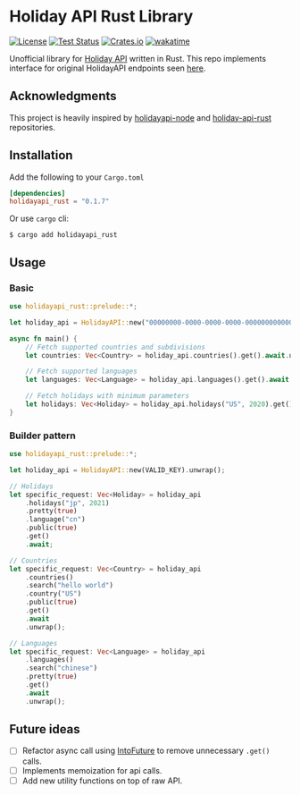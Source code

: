 # Holiday API Rust Library

[![License](https://img.shields.io/github/license/TechTheAwesome/holidayapi-rust?style=for-the-badge)](https://github.com/TechTheAwesome/holidayapi-rust/blob/main/LICENSE)
[![Test Status](https://img.shields.io/github/workflow/status/techtheawesome/holidayapi-rust/Rust?style=for-the-badge)](https://github.com/TechTheAwesome/holidayapi-rust/actions)
[![Crates.io](https://img.shields.io/crates/v/holidayapi_rust?style=for-the-badge)](https://crates.io/crates/holidayapi_rust)
[![wakatime](https://wakatime.com/badge/user/4312729e-bc28-4bc0-9074-161a64a7ad20/project/5efdb06a-8b53-4d90-83bb-1f47a23a30c6.svg?style=for-the-badge)](https://wakatime.com/badge/user/4312729e-bc28-4bc0-9074-161a64a7ad20/project/5efdb06a-8b53-4d90-83bb-1f47a23a30c6)

Unofficial library for [Holiday API](https://holidayapi.com) written in Rust. This repo implements interface for original HolidayAPI endpoints seen [here](https://holidayapi.com/docs).

## Acknowledgments

This project is heavily inspired by [holidayapi-node](https://github.com/holidayapi/holidayapi-node) and [holiday-api-rust](https://github.com/guibranco/holiday-api-rust) repositories. 

## Installation
Add the following to your `Cargo.toml`

```toml
[dependencies]
holidayapi_rust = "0.1.7"
```

Or use `cargo` cli:
```console
$ cargo add holidayapi_rust
```
## Usage
### Basic
```rust
use holidayapi_rust::prelude::*;

let holiday_api = HolidayAPI::new("00000000-0000-0000-0000-000000000000").unwrap();

async fn main() {
	// Fetch supported countries and subdivisions
	let countries: Vec<Country> = holiday_api.countries().get().await.unwrap();

	// Fetch supported languages
	let languages: Vec<Language> = holiday_api.languages().get().await.unwrap();

	// Fetch holidays with minimum parameters
	let holidays: Vec<Holiday> = holiday_api.holidays("US", 2020).get().await.unwrap();
}
```
### Builder pattern
```rust
use holidayapi_rust::prelude::*;

let holiday_api = HolidayAPI::new(VALID_KEY).unwrap();

// Holidays
let specific_request: Vec<Holiday> = holiday_api
	.holidays("jp", 2021)
	.pretty(true)
	.language("cn")
	.public(true)
	.get()
	.await; 

// Countries
let specific_request: Vec<Country> = holiday_api
	.countries()
	.search("hello world")
	.country("US")
	.public(true)
	.get()
	.await
	.unwrap();

// Languages
let specific_request: Vec<Language> = holiday_api
	.languages()
	.search("chinese")
	.pretty(true)
	.get()
	.await
	.unwrap();
```
## Future ideas
- [ ] Refactor async call using [IntoFuture](https://doc.rust-lang.org/std/future/trait.IntoFuture.html) to remove unnecessary `.get()` calls.
- [ ] Implements memoization for api calls.
- [ ] Add new utility functions on top of raw API. 